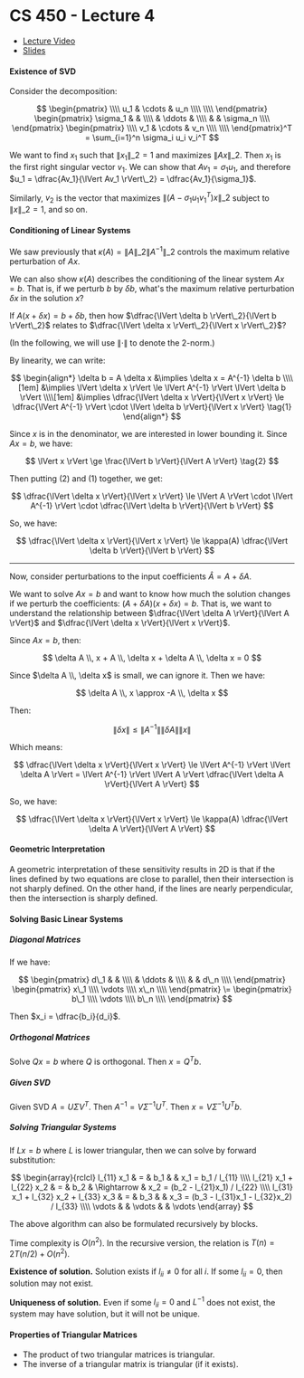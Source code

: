 # CS 450 - Lecture 4

* [Lecture Video](https://mediaspace.illinois.edu/media/t/1_w7fpz9ns/330048022)
* [Slides](https://relate.cs.illinois.edu/course/cs450-s24/f/lectures/02-lecture.pdf)

#### Existence of SVD

Consider the decomposition:

$$
\begin{pmatrix}
\\\\
u_1 & \cdots & u_n \\\\
\\\\
\end{pmatrix}
\begin{pmatrix}
\sigma_1 & & \\\\
& \ddots & \\\\
& & \sigma_n \\\\
\end{pmatrix}
\begin{pmatrix}
\\\\
v_1 & \cdots & v_n \\\\
\\\\
\end{pmatrix}^T
= \sum_{i=1}^n \sigma_i u_i v_i^T
$$

We want to find $x_1$ such that $\lVert x_1 \rVert\_2 = 1$ and maximizes $\lVert Ax \rVert\_2$. Then $x_1$ is the first right singular vector $v_1$. We can show that $Av_1 = \sigma_1 u_1$, and therefore $u_1 = \dfrac{Av_1}{\lVert Av_1 \rVert\_2} = \dfrac{Av_1}{\sigma_1}$.

Similarly, $v_2$ is the vector that maximizes $\lVert (A - \sigma_1 u_1 v_1^T)x \rVert\_2$ subject to $\lVert x \rVert\_2 = 1$, and so on.

#### Conditioning of Linear Systems

We saw previously that $\kappa(A) = \lVert A \rVert\_2 \lVert A^{-1} \rVert\_2$ controls
the maximum relative perturbation of $Ax$.

We can also show $\kappa(A)$ describes the conditioning of the linear system $Ax = b$.
That is, if we perturb $b$ by $\delta b$, what's the maximum relative perturbation $\delta x$ in the solution $x$?

If $A(x + \delta x) = b + \delta b$, then how $\dfrac{\lVert \delta b \rVert\_2}{\lVert b \rVert\_2}$ relates to $\dfrac{\lVert \delta x \rVert\_2}{\lVert x \rVert\_2}$?

(In the following, we will use $\lVert \cdot \rVert$ to denote the 2-norm.)

By linearity, we can write:

$$
\begin{align*}
\delta b = A \delta x &\implies
\delta x = A^{-1} \delta b
\\\\[1em]
&\implies
\lVert \delta x \rVert \le \lVert A^{-1} \rVert \lVert \delta b \rVert
\\\\[1em]
&\implies
\dfrac{\lVert \delta x \rVert}{\lVert x \rVert} \le \dfrac{\lVert A^{-1} \rVert \cdot \lVert \delta b \rVert}{\lVert x \rVert}
\tag{1}
\end{align*}
$$

Since $x$ is in the denominator, we are interested in lower bounding it. Since $Ax = b$, we have:

$$
\lVert x \rVert \ge \frac{\lVert b \rVert}{\lVert A \rVert} \tag{2}
$$

Then putting (2) and (1) together, we get:

$$
\dfrac{\lVert \delta x \rVert}{\lVert x \rVert} \le \lVert A \rVert \cdot \lVert A^{-1} \rVert \cdot \dfrac{\lVert \delta b \rVert}{\lVert b \rVert}
$$

So, we have:

$$
\dfrac{\lVert \delta x \rVert}{\lVert x \rVert}
    \le \kappa(A) \dfrac{\lVert \delta b \rVert}{\lVert b \rVert}
$$

---------

Now, consider perturbations to the input coefficients $\hat A = A + \delta A$. 

We want to solve $Ax = b$ and want to know how much the solution changes if we perturb the coefficients: $(A + \delta A)(x + \delta x) = b$. That is, we want to understand the relationship between $\dfrac{\lVert \delta A \rVert}{\lVert A \rVert}$ and $\dfrac{\lVert \delta x \rVert}{\lVert x \rVert}$.

Since $Ax = b$, then:

$$
\delta A \\, x + A \\, \delta x + \delta A \\, \delta x = 0
$$

Since $\delta A \\, \delta x$ is small, we can ignore it. Then we have:

$$
\delta A \\, x \approx -A \\, \delta x
$$

Then:

$$
\lVert \delta x \rVert \le \lVert A^{-1} \rVert \lVert \delta A \rVert \lVert x \rVert
$$

Which means:

$$
\dfrac{\lVert \delta x \rVert}{\lVert x \rVert} \le \lVert A^{-1} \rVert \lVert \delta A \rVert = \lVert A^{-1} \rVert \lVert A \rVert \dfrac{\lVert \delta A \rVert}{\lVert A \rVert}
$$

So, we have:

$$
\dfrac{\lVert \delta x \rVert}{\lVert x \rVert} \le \kappa(A) \dfrac{\lVert \delta A \rVert}{\lVert A \rVert}
$$

#### Geometric Interpretation

A geometric interpretation of these sensitivity results in 2D is that if
the lines defined by two equations are close to parallel, then their
intersection is not sharply defined. On the other hand, if the lines are
nearly perpendicular, then the intersection is sharply defined.

#### Solving Basic Linear Systems

##### Diagonal Matrices

If we have:

$$
\begin{pmatrix}
d\_1 & & \\\\
& \ddots & \\\\
& & d\_n \\\\
\end{pmatrix}
\begin{pmatrix}
x\_1 \\\\
\vdots \\\\
x\_n \\\\
\end{pmatrix}
\=
\begin{pmatrix}
b\_1 \\\\
\vdots \\\\
b\_n \\\\
\end{pmatrix}
$$

Then $x_i = \dfrac{b_i}{d_i}$.

##### Orthogonal Matrices

Solve $Qx = b$ where $Q$ is orthogonal. Then $x = Q^T b$.

##### Given SVD

Given SVD $A = U \Sigma V^T$. Then $A^{-1} = V \Sigma^{-1} U^T$.
Then $x = V \Sigma^{-1} U^T b$.

##### Solving Triangular Systems

If $Lx = b$ where $L$ is lower triangular, then we can solve by forward substitution:

$$
\begin{array}{rclcl}
l_{11} x_1 & = & b_1 & & x_1 = b_1 / l_{11} \\\\
l_{21} x_1 + l_{22} x_2 & = & b_2 & \Rightarrow & x_2 = (b_2 - l_{21}x_1) / l_{22} \\\\
l_{31} x_1 + l_{32} x_2 + l_{33} x_3 & = & b_3 & & x_3 = (b_3 - l_{31}x_1 - l_{32}x_2) / l_{33} \\\\
\vdots & & \vdots & & \vdots
\end{array}
$$

The above algorithm can also be formulated recursively by blocks.

Time complexity is $O(n^2)$. In the recursive version, the relation is $T(n) = 2T(n/2) + O(n^2)$.

**Existence of solution.** Solution exists if $l_{ii} \neq 0$ for all $i$.
If some $l_{ii} = 0$, then solution may not exist.

**Uniqueness of solution.** Even if some $l_{ii} = 0$ and $L^{-1}$ does not exist, the system may have solution, but it will not be unique.

#### Properties of Triangular Matrices

* The product of two triangular matrices is triangular.
* The inverse of a triangular matrix is triangular (if it exists).

